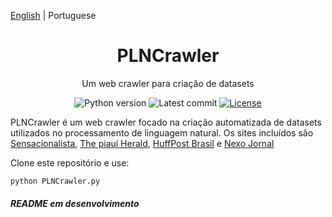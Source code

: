 [English](./README.md) | Portuguese

<h1 align="center">PLNCrawler</h1>

<div align="center">

Um web crawler para criação de datasets

![Python version][python-src]
![Latest commit][commit-src]
[![License][license-src]][license-href]

</div>

PLNCrawler é um web crawler focado na criação automatizada de datasets utilizados no processamento de linguagem natural. Os sites incluídos são [Sensacionalista](https://www.sensacionalista.com.br/pais/), [The piauí Herald](https://piaui.folha.uol.com.br/herald/), [HuffPost Brasil](https://www.huffpostbrasil.com/noticias/) e [Nexo Jornal](https://www.nexojornal.com.br/tema/Sociedade)

Clone este repositório e use:
```sh
python PLNCrawler.py
```

###### **README em desenvolvimento**

[python-src]: https://img.shields.io/badge/python-3.8-green.svg
[commit-src]: https://badgen.net/github/last-commit/schuberty/PLNCrawler
[license-src]: https://badgen.net/github/license/schuberty/PLNCrawler
[license-href]: LICENSE.md